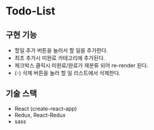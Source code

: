# Todo-List 

## 구현 기능
- 할일 추가 버튼을 눌러서 할 일을 추가한다.
- 최초 추가시 미완료 카테고리에 추가된다.
- 체크박스 클릭시 미완료/완료가 재분류 되어 re-render 된다.
- (-) 삭제 버튼을 눌러 할 일 리스트에서 삭제한다.

## 기술 스택
- React (create-react-app)
- Redux, React-Redux
- sass

